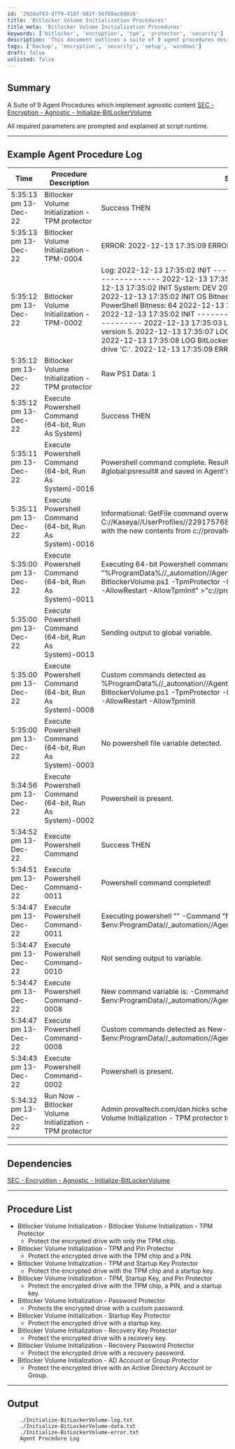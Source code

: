 ```yaml
---
id: '292daf43-dff9-418f-982f-56f08ac8d016'
title: 'Bitlocker Volume Initialization Procedures'
title_meta: 'Bitlocker Volume Initialization Procedures'
keywords: ['bitlocker', 'encryption', 'tpm', 'protector', 'security']
description: 'This document outlines a suite of 9 agent procedures designed for the initialization of BitLocker volumes using various protection methods. Each procedure is detailed with examples and logs to illustrate functionality and outcomes during execution.'
tags: ['backup', 'encryption', 'security', 'setup', 'windows']
draft: false
unlisted: false
---
```

## Summary

A Suite of 9 Agent Procedures which implement agnostic content [SEC - Encryption - Agnostic - Initialize-BitLockerVolume](<../../powershell/Initialize-BitLockerVolume.md>)

All required parameters are prompted and explained at script runtime.

---

## Example Agent Procedure Log

| Time                     | Procedure Description                                             | Status                                                                                                                  | User                                |
|--------------------------|------------------------------------------------------------------|-------------------------------------------------------------------------------------------------------------------------|-------------------------------------|
| 5:35:13 pm 13-Dec-22     | Bitlocker Volume Initialization - TPM protector                  | Success THEN                                                                                                           | provaltech.com/dan.hicks           |
| 5:35:13 pm 13-Dec-22     | Bitlocker Volume Initialization - TPM-0004                       | ERROR: 2022-12-13 17:35:09 ERROR TPM is not present on this system.                                                   | provaltech.com/dan.hicks           |
| 5:35:12 pm 13-Dec-22     | Bitlocker Volume Initialization - TPM-0002                       | Log: 2022-12-13 17:35:02 INIT ----------------------------------------------- 2022-12-13 17:35:02 INIT Initialize-BitlockerVolume 2022-12-13 17:35:02 INIT System: DEV 2022-12-13 17:35:02 INIT User: DEV$ 2022-12-13 17:35:02 INIT OS Bitness: AMD64 2022-12-13 17:35:02 INIT PowerShell Bitness: 64 2022-12-13 17:35:02 INIT PowerShell Version: 5 2022-12-13 17:35:02 INIT ----------------------------------------------- 2022-12-13 17:35:03 LOG PowerShell is already at or above version 5. 2022-12-13 17:35:07 LOG Checking BitLocker status of drive 'C:'. 2022-12-13 17:35:08 LOG BitLocker protection is not currently enabled on drive 'C:'. 2022-12-13 17:35:09 ERROR TPM is not present on this system. | provaltech.com/dan.hicks           |
| 5:35:12 pm 13-Dec-22     | Bitlocker Volume Initialization - TPM protector                  | Raw PS1 Data: 1                                                                                                      | provaltech.com/dan.hicks           |
| 5:35:12 pm 13-Dec-22     | Execute Powershell Command (64-bit, Run As System)              | Success THEN                                                                                                           | provaltech.com/dan.hicks           |
| 5:35:11 pm 13-Dec-22     | Execute Powershell Command (64-bit, Run As System)-0016         | Powershell command complete. Results returned to global variable #global:psresult# and saved in Agent's Documents tab of server. | provaltech.com/dan.hicks           |
| 5:35:11 pm 13-Dec-22     | Execute Powershell Command (64-bit, Run As System)-0016         | Informational: GetFile command overwrote the server file C://Kaseya//UserProfiles//229175768944442//GetFiles//..//docs//psoutput.txt with the new contents from c://provaltech//psoutput.txt in THEN step 3. | provaltech.com/dan.hicks           |
| 5:35:00 pm 13-Dec-22     | Execute Powershell Command (64-bit, Run As System)-0011         | Executing 64-bit Powershell command as System: "" -command "%ProgramData%//_automation//AgentProcedure//BitlockerVolumeInit//Initialize-BitlockerVolume.ps1 -TpmProtector -MountPoint C: -EncryptionMethod Aes128 -AllowRestart -AllowTpmInit" >"c://provaltech//psoutputtmp.txt" | provaltech.com/dan.hicks           |
| 5:35:00 pm 13-Dec-22     | Execute Powershell Command (64-bit, Run As System)-0013         | Sending output to global variable.                                                                                   | provaltech.com/dan.hicks           |
| 5:35:00 pm 13-Dec-22     | Execute Powershell Command (64-bit, Run As System)-0008         | Custom commands detected as %ProgramData%//_automation//AgentProcedure//BitlockerVolumeInit//Initialize-BitlockerVolume.ps1 -TpmProtector -MountPoint C: -EncryptionMethod Aes128 -AllowRestart -AllowTpmInit | provaltech.com/dan.hicks           |
| 5:35:00 pm 13-Dec-22     | Execute Powershell Command (64-bit, Run As System)-0003         | No powershell file variable detected.                                                                                 | provaltech.com/dan.hicks           |
| 5:34:56 pm 13-Dec-22     | Execute Powershell Command (64-bit, Run As System)-0002         | Powershell is present.                                                                                                 | provaltech.com/dan.hicks           |
| 5:34:52 pm 13-Dec-22     | Execute Powershell Command                                          | Success THEN                                                                                                           | provaltech.com/dan.hicks           |
| 5:34:51 pm 13-Dec-22     | Execute Powershell Command-0011                                   | Powershell command completed!                                                                                         | provaltech.com/dan.hicks           |
| 5:34:47 pm 13-Dec-22     | Execute Powershell Command-0011                                   | Executing powershell "" -Command "New-Item -Type Directory -Path $env:ProgramData//_automation//AgentProcedure -name BitlockerVolumeInit" "" | provaltech.com/dan.hicks           |
| 5:34:47 pm 13-Dec-22     | Execute Powershell Command-0010                                   | Not sending output to variable.                                                                                       | provaltech.com/dan.hicks           |
| 5:34:47 pm 13-Dec-22     | Execute Powershell Command-0008                                   | New command variable is: -Command "New-Item -Type Directory -Path $env:ProgramData//_automation//AgentProcedure -name BitlockerVolumeInit" | provaltech.com/dan.hicks           |
| 5:34:47 pm 13-Dec-22     | Execute Powershell Command-0008                                   | Custom commands detected as New-Item -Type Directory -Path $env:ProgramData//_automation//AgentProcedure -name BitlockerVolumeInit | provaltech.com/dan.hicks           |
| 5:34:43 pm 13-Dec-22     | Execute Powershell Command-0002                                   | Powershell is present.                                                                                                 | provaltech.com/dan.hicks           |
| 5:34:32 pm 13-Dec-22     | Run Now - Bitlocker Volume Initialization - TPM protector         | Admin provaltech.com/dan.hicks scheduled procedure Run Now - Bitlocker Volume Initialization - TPM protector to run at Dec 13 2022 5:34PM |                                     |

---

## Dependencies

[SEC - Encryption - Agnostic - Initialize-BitLockerVolume](<../../powershell/Initialize-BitLockerVolume.md>)

---

## Procedure List

- Bitlocker Volume Initialization - Bitlocker Volume Initialization - TPM Protector
  - Protect the encrypted drive with only the TPM chip.
- Bitlocker Volume Initialization - TPM and Pin Protector
  - Protect the encrypted drive with the TPM chip and a PIN.
- Bitlocker Volume Initialization - TPM and Startup Key Protector
  - Protect the encrypted drive with the TPM chip and a startup key.
- Bitlocker Volume Initialization - TPM, Startup Key, and Pin Protector
  - Protect the encrypted drive with the TPM chip, a PIN, and a startup key.
- Bitlocker Volume Initialization - Password Protector
  - Protects the encrypted drive with a custom password.
- Bitlocker Volume Initialization - Startup Key Protector
  - Protect the encrypted drive with a startup key.
- Bitlocker Volume Initialization - Recovery Key Protector
  - Protect the encrypted drive with a recovery key.
- Bitlocker Volume Initialization - Recovery Password Protector
  - Protect the encrypted drive with a recovery password.
- Bitlocker Volume Initialization - AD Account or Group Protector
  - Protect the encrypted drive with an Active Directory Account or Group.

---

## Output

```
    ./Initialize-BitLockerVolume-log.txt
    ./Initialize-BitLockerVolume-data.txt
    ./Initialize-BitLockerVolume-error.txt
    Agent Procedure Log
```













